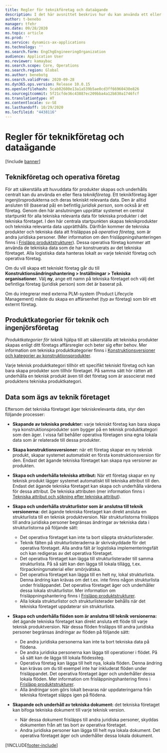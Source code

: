 ```yaml
---
title: Regler för teknikföretag och dataägande
description: I det här avsnittet beskrivs hur du kan använda ett eller flera teknikföretag för att se till att huvuddata för produkter skapas och underhålls centralt. Ett teknikföretag representerar det företag som äger de tekniska produkterna och det är dess tekniska data.
author: t-benebo
manager: tfehr
ms.date: 09/28/2020
ms.topic: article
ms.prod: ''
ms.service: dynamics-ax-applications
ms.technology: ''
ms.search.form: EngChgEngineeringOrganization
audience: Application User
ms.reviewer: kamaybac
ms.search.scope: Core, Operations
ms.search.region: Global
ms.author: benebotg
ms.search.validFrom: 2020-09-28
ms.dyn365.ops.version: Release 10.0.15
ms.openlocfilehash: 5cab02600e13a1a539b5ae0cd3ff66960430e826
ms.sourcegitcommit: 5f21cfde36c43887ec209bba4a12b830a1746fcf
ms.translationtype: HT
ms.contentlocale: sv-SE
ms.lasthandoff: 10/29/2020
ms.locfileid: "4438116"
---
```

# <a name="engineering-companies-and-data-ownership-rules"></a>Regler för teknikföretag och dataägande

[!include [banner](../includes/banner.md)]

## <a name="engineering-companies-and-operational-companies"></a>Teknikföretag och operativa företag

För att säkerställa att huvuddata för produkter skapas och underhålls centralt kan du använda en eller flera *teknikföretag*. Ett teknikföretag äger ingenjörsprodukterna och deras tekniskt relevanta data. Den är alltid ansluten till (baserad på) en befintlig *juridisk person*, som också är ett företag. Genom den här anslutningen upprättar systemet en central startpunkt för alla tekniska relevanta data för tekniska produkter i det tekniska företaget. I den här centrala startpunkten skapas teknikprodukter och tekniska relevanta data upprätthålls. Därifrån kommer de tekniska produkter och tekniska data att frisläppas på *operativa företag*, som är andra juridiska personer. (Mer information om den frisläppningshanteringen finns i [Frisläpp produktstrukturer](release-product-structure.md)). Dessa operativa företag kommer att använda de tekniska data som de har konstruerats av det tekniska företaget. Alla logistiska data hanteras lokalt av varje tekniskt företag och operativa företag.

Om du vill skapa ett tekniskt företag går du till **Konstruktionsändringshantering \> Inställningar \> Tekniska organisationer**. Välj **ny**, ange ett namn på tekniska företaget och välj det befintliga företag (juridisk person) som det är baserat på.

Om du integrerar med externa PLM-system (Product Lifecycle Management) måste du skapa en affärsenhet (typ av företag) som blir ett externt företag.

## <a name="engineering-product-categories-and-engineering-companies"></a>Produktkategorier för teknik och ingenjörsföretag

*Produktkategorier för teknik* hjälpa till att säkerställa att tekniska produkter skapas enligt ditt företags affärsregler och beter sig efter behov. Mer information om tekniska produktkategorier finns i [Konstruktionsversioner och kategorier av konstruktionsprodukter](engineering-versions-product-category.md).

Varje teknisk produktkategori tillhör ett specifikt tekniskt företag och kan bara skapa produkter som tillhör företaget. På samma sätt hör rätten att underhålla en teknisk produkt även till det företag som är associerat med produktens tekniska produktkategori.

## <a name="data-that-is-owned-by-the-engineering-company"></a>Data som ägs av teknik företaget

Eftersom det tekniska företaget äger tekniskrelevanta data, styr den följande processer:

- **Skapande av tekniska produkter:** varje tekniskt företag kan bara skapa nya konstruktionsprodukter som bygger på en teknisk produktkategori som den äger. I vissa fall behåller operativa företagen sina egna lokala data som är relaterade till dessa produkter.
- **Skapa konstruktionsversioner:** när ett företag skapar en ny teknisk produkt, skapar systemet automatiskt en första konstruktionsversion för den. Endast det ägande tekniska företaget kan skapa nya versioner av produkten.
- **Skapa och underhålla tekniska attribut:** När ett företag skapar en ny teknisk produkt lägger systemet automatiskt till tekniska attribut till den. Endast det ägande tekniska företaget kan skapa och underhålla värdena för dessa attribut. De tekniska attributen (mer information finns i [Tekniska attribut och sökning efter tekniska attribut](engineering-attributes-and-search.md)).
- **Skapa och underhålla strukturlistor som är anslutna till teknik versionerna:** det ägande tekniska företaget kan direkt ansluta en strukturlista till en teknisk produktversion. När strukturlistorna frisläpps till andra juridiska personer begränsas ändringar av tekniska data i strukturlistorna på följande sätt:

    - Det operativa företaget kan inte ta bort släppta strukturlisterader.
    - Teknik fälten på strukturlisteraderna är skrivskyddade för det operativa företaget. Alla andra fält är logistiska implementeringsfält och kan redigeras av det operativa företaget.
    - Det operativa företaget kan lägga till strukturlisterader till samma strukturlista. På så sätt kan den lägga till lokala tillägg, t.ex. förpackningsmaterial eller smörjvätska.
    - Det operativa företaget kan lägga till en helt ny, lokal strukturlista. Denna ändring kan krävas om det t.ex. inte finns någon strukturlista under frisläppandet. Det operativa företaget äger och underhåller dessa lokala strukturlistor. Mer information om frisläppningshantering finns i [Frisläpp produktstrukturer](release-product-structure.md).
    - Alla lokala strukturlistor och strukturlisterader behålls när det tekniska företaget uppdaterar sin strukturlista.

- **Skapa och underhålla flöden som är anslutna till teknik versionerna:** det ägande tekniska företaget kan direkt ansluta ett flöde till varje teknisk produktversion. När dessa flöden frisläpps till andra juridiska personer begränsas ändringar av flöden på följande sätt:

    - De andra juridiska personerna kan inte ta bort tekniska data på flödena.
    - De andra juridiska personerna kan lägga till operationer i flödet. På så sätt kan de lägga till lokala flödessteg.
    - Operativa företag kan lägga till helt nya, lokala flöden. Denna ändring kan krävas om du till exempel inte har inkluderat flöden under frisläppandet. Det operativa företaget äger och underhåller dessa lokala flöden. Mer information om frisläppningshantering finns i [Frisläpp produktstrukturer](release-product-structure.md).
    - Alla ändringar som görs lokalt bevaras när uppdateringarna från tekniska företaget släpps igen på flödena.

- **Skapande och underhåll av tekniska dokument:** det tekniska företaget kan bifoga tekniska dokument till varje teknisk version.

    - När dessa dokument frisläpps till andra juridiska personer, skyddas dokumenten från att tas bort av operativa företaget.
    - Andra juridiska personer kan lägga till helt nya lokala dokument. Det operativa företaget äger och underhåller dessa lokala dokument.


[!INCLUDE[footer-include](../../includes/footer-banner.md)]